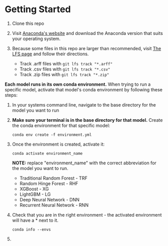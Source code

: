 # Getting Started

1. Clone this repo
2. Visit [Anaconda's website](https://docs.anaconda.com/free/anaconda/install/index.html) and download the Anaconda version that suits your operating system.
3. Because some files in this repo are larger than recommended, visit [The LFS page](https://git-lfs.com/) and follow their directions.
   
   - Track .arff files with ```git lfs track "*.arff"```
   - Track .csv files with ```git lfs track "*.csv"```
   - Track .zip files with ```git lfs track "*.zip"```

**Each model runs in its own conda environment.** When trying to run a specific model, activate that model's conda environment by following these steps:
1. In your systems command line, navigate to the base directory for the model you want to run
2. **Make sure your terminal is in the base directory for that model.** Create the conda environment for that specific model:  

   ```conda env create -f environment.yml``` 

4. Once the environment is created, activate it:

   ```conda activate environment_name```

   **NOTE:** replace "environment_name" with the correct abbreviation for the model you want to run.
   
   - Traditional Random Forest - TRF
   - Random Hinge Forest - RHF
   - XGBoost - XG
   - LightGBM - LG
   - Deep Neural Network - DNN
   - Recurrent Neural Network - RNN

5. Check that you are in the right environment - the activated environment will have a * next to it. 

   ```conda info --envs```

6.
